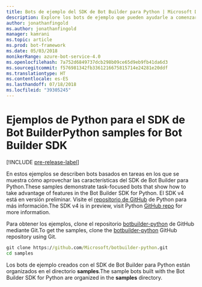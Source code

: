 ```yaml
---
title: Bots de ejemplo del SDK de Bot Builder para Python | Microsoft Docs
description: Explore los bots de ejemplo que pueden ayudarle a comenzar el desarrollo de bots con el SDK de Bot Builder para Python.
author: jonathanfingold
ms.author: jonathanfingold
manager: kamrani
ms.topic: article
ms.prod: bot-framework
ms.date: 05/03/2018
monikerRange: azure-bot-service-4.0
ms.openlocfilehash: 7a752d6849737dcb298b09ce65d9eb9fb41da6d3
ms.sourcegitcommit: f576981342fb3361216675815714e24281e20ddf
ms.translationtype: HT
ms.contentlocale: es-ES
ms.lasthandoff: 07/18/2018
ms.locfileid: "39305245"
---
```

# <a name="python-samples-for-bot-builder-sdk"></a><span data-ttu-id="24906-103">Ejemplos de Python para el SDK de Bot Builder</span><span class="sxs-lookup"><span data-stu-id="24906-103">Python samples for Bot Builder SDK</span></span>
[!INCLUDE [pre-release-label](../includes/pre-release-label.md)]

<span data-ttu-id="24906-104">En estos ejemplos se describen bots basados en tareas en los que se muestra cómo aprovechar las características del SDK de Bot Builder para Python.</span><span class="sxs-lookup"><span data-stu-id="24906-104">These samples demonstrate task-focused bots that show how to take advantage of features in the Bot Builder SDK for Python.</span></span> <span data-ttu-id="24906-105">El SDK v4 está en versión preliminar. Visite el [repositorio de GitHub](https://github.com/Microsoft/botbuilder-python) de Python para más información.</span><span class="sxs-lookup"><span data-stu-id="24906-105">The SDK v4 is in preview, visit Python [GitHub repo](https://github.com/Microsoft/botbuilder-python) for more information.</span></span> 

<span data-ttu-id="24906-106">Para obtener los ejemplos, clone el repositorio [botbuilder-python](https://github.com/Microsoft/botbuilder-python) de GitHub mediante Git.</span><span class="sxs-lookup"><span data-stu-id="24906-106">To get the samples, clone the [botbuilder-python](https://github.com/Microsoft/botbuilder-python) GitHub repository using Git.</span></span>

```cmd
git clone https://github.com/Microsoft/botbuilder-python.git
cd samples
```
<span data-ttu-id="24906-107">Los bots de ejemplo creados con el SDK de Bot Builder para Python están organizados en el directorio **samples**.</span><span class="sxs-lookup"><span data-stu-id="24906-107">The sample bots built with the Bot Builder SDK for Python are organized in the **samples** directory.</span></span>

